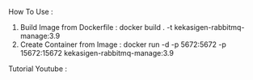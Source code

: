How To Use :
1. Build Image from Dockerfile : docker build . -t kekasigen-rabbitmq-manage:3.9
2. Create Container from Image : docker run -d -p 5672:5672 -p 15672:15672 kekasigen-rabbitmq-manage:3.9

Tutorial Youtube : 
